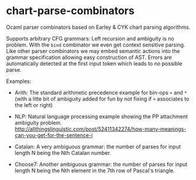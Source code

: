 # chart-parse-combinators

Ocaml parser combinators based on Earley & CYK chart parsing algorithms.

Supports arbitrary CFG grammars: Left recursion and ambiguity is no
problem. With the `bind` combinator we even get context sensitive parsing.
Like other parser combinators we may embed semantic actions into the
grammar specification allowing easy construction of AST.
Errors are automatically detected at the first input token which leads
to no possible parse.

Examples:

* Arith: The standard arithmetic precedence example for bin-ops `+` and `*` (with a litte bit of ambiguity added for fun by not fixing if `+` associates to the left or right)

* NLP: Natural language processing example showing the PP attachment ambiguity problem.
http://allthingslinguistic.com/post/52411342274/how-many-meanings-can-you-get-for-the-sentence-i

* Catalan: A very ambiguous grammar: the number of parses for input length N being the Nth Catalan number.

* Choose7: Another ambiguous grammar: the number of parses for input length N being the Nth element in the 7th row of Pascal's triangle.

